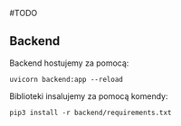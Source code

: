 #TODO

## Backend

Backend hostujemy za pomocą: 

`uvicorn backend:app --reload`

Biblioteki insalujemy za pomocą komendy:

```
pip3 install -r backend/requirements.txt
```

